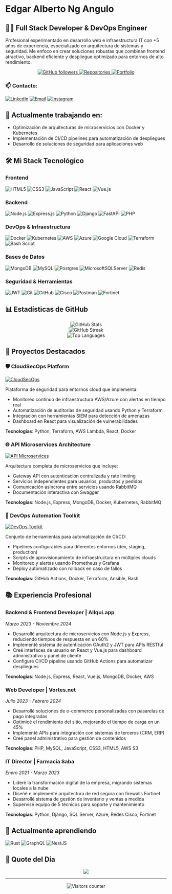# Edgar Alberto Ng Angulo
## 👨‍💻 Full Stack Developer & DevOps Engineer

Profesional experimentado en desarrollo web e infraestructura IT con +5 años de experiencia, especializado en arquitectura de sistemas y seguridad. Me enfoco en crear soluciones robustas que combinan frontend atractivo, backend eficiente y despliegue optimizado para entornos de alto rendimiento.

<div align="center">
  <a href="https://github.com/sharkstar03">
    <img src="https://img.shields.io/github/followers/sharkstar03?style=social" alt="GitHub followers" />
  </a>
  <a href="https://github.com/sharkstar03?tab=repositories">
    <img src="https://img.shields.io/badge/Repos-20+-blue" alt="Repositories" />
  </a>
  <a href="https://sharkstar03.github.io">
    <img src="https://img.shields.io/badge/Portfolio-Visit%20Here-success" alt="Portfolio" />
  </a>
</div>

### 📫 Contacto:
[![LinkedIn](https://img.shields.io/badge/LinkedIn-%230077B5.svg?logo=linkedin&logoColor=white)](https://www.linkedin.com/in/edgar-ng-shark03) 
[![Email](https://img.shields.io/badge/Email-its__shark03%40protonmail.com-blue?style=flat&logo=mail.ru)](mailto:its_shark03@protonmail.com)
[![Instagram](https://img.shields.io/badge/Instagram-%23E4405F.svg?logo=Instagram&logoColor=white)](https://instagram.com/its_shark03)

## 🚀 Actualmente trabajando en:

- Optimización de arquitecturas de microservicios con Docker y Kubernetes
- Implementación de CI/CD pipelines para automatización de despliegues
- Desarrollo de soluciones de seguridad para aplicaciones web

## 🛠️ Mi Stack Tecnológico

### Frontend
![HTML5](https://img.shields.io/badge/html5-%23E34F26.svg?style=for-the-badge&logo=html5&logoColor=white)
![CSS3](https://img.shields.io/badge/css3-%231572B6.svg?style=for-the-badge&logo=css3&logoColor=white)
![JavaScript](https://img.shields.io/badge/javascript-%23323330.svg?style=for-the-badge&logo=javascript&logoColor=%23F7DF1E)
![React](https://img.shields.io/badge/react-%2320232a.svg?style=for-the-badge&logo=react&logoColor=%2361DAFB)
![Vue.js](https://img.shields.io/badge/vue.js-%2335495e.svg?style=for-the-badge&logo=vuedotjs&logoColor=%234FC08D)

### Backend
![Node.js](https://img.shields.io/badge/node.js-6DA55F?style=for-the-badge&logo=node.js&logoColor=white)
![Express.js](https://img.shields.io/badge/express.js-%23404d59.svg?style=for-the-badge&logo=express&logoColor=%2361DAFB)
![Python](https://img.shields.io/badge/python-3670A0?style=for-the-badge&logo=python&logoColor=ffdd54)
![Django](https://img.shields.io/badge/django-%23092E20.svg?style=for-the-badge&logo=django&logoColor=white)
![FastAPI](https://img.shields.io/badge/FastAPI-005571?style=for-the-badge&logo=fastapi)
![PHP](https://img.shields.io/badge/php-%23777BB4.svg?style=for-the-badge&logo=php&logoColor=white)

### DevOps & Infraestructura
![Docker](https://img.shields.io/badge/docker-%230db7ed.svg?style=for-the-badge&logo=docker&logoColor=white)
![Kubernetes](https://img.shields.io/badge/kubernetes-%23326ce5.svg?style=for-the-badge&logo=kubernetes&logoColor=white)
![AWS](https://img.shields.io/badge/AWS-%23FF9900.svg?style=for-the-badge&logo=amazon-aws&logoColor=white)
![Azure](https://img.shields.io/badge/azure-%230072C6.svg?style=for-the-badge&logo=microsoftazure&logoColor=white)
![Google Cloud](https://img.shields.io/badge/GoogleCloud-%234285F4.svg?style=for-the-badge&logo=google-cloud&logoColor=white)
![Terraform](https://img.shields.io/badge/terraform-%235835CC.svg?style=for-the-badge&logo=terraform&logoColor=white)
![Bash Script](https://img.shields.io/badge/bash_script-%23121011.svg?style=for-the-badge&logo=gnu-bash&logoColor=white)

### Bases de Datos
![MongoDB](https://img.shields.io/badge/MongoDB-%234ea94b.svg?style=for-the-badge&logo=mongodb&logoColor=white)
![MySQL](https://img.shields.io/badge/mysql-4479A1.svg?style=for-the-badge&logo=mysql&logoColor=white)
![Postgres](https://img.shields.io/badge/postgres-%23316192.svg?style=for-the-badge&logo=postgresql&logoColor=white)
![MicrosoftSQLServer](https://img.shields.io/badge/Microsoft%20SQL%20Server-CC2927?style=for-the-badge&logo=microsoft%20sql%20server&logoColor=white)
![Redis](https://img.shields.io/badge/redis-%23DD0031.svg?style=for-the-badge&logo=redis&logoColor=white)

### Seguridad & Herramientas
![JWT](https://img.shields.io/badge/JWT-black?style=for-the-badge&logo=JSON%20web%20tokens)
![Git](https://img.shields.io/badge/git-%23F05033.svg?style=for-the-badge&logo=git&logoColor=white)
![GitHub](https://img.shields.io/badge/github-%23121011.svg?style=for-the-badge&logo=github&logoColor=white)
![Cisco](https://img.shields.io/badge/cisco-%23049fd9.svg?style=for-the-badge&logo=cisco&logoColor=black)
![Postman](https://img.shields.io/badge/Postman-FF6C37?style=for-the-badge&logo=postman&logoColor=white)
![Fortinet](https://img.shields.io/badge/Fortinet-%23EE3124.svg?style=for-the-badge&logo=fortinet&logoColor=white)

## 📊 Estadísticas de GitHub

<div align="center">
  <img src="https://github-readme-stats.vercel.app/api?username=sharkstar03&theme=radical&hide_border=false&include_all_commits=false&count_private=true" alt="GitHub Stats" />
  <br/>
  <img src="https://github-readme-streak-stats.herokuapp.com/?user=sharkstar03&theme=radical&hide_border=false" alt="GitHub Streak" />
  <br/>
  <img src="https://github-readme-stats.vercel.app/api/top-langs/?username=sharkstar03&theme=radical&hide_border=false&include_all_commits=false&count_private=true&layout=compact" alt="Top Languages" />
</div>

## 💼 Proyectos Destacados

### 🛡️ CloudSecOps Platform
[![CloudSecOps](https://img.shields.io/badge/Ver_Proyecto-20232A?style=for-the-badge&logo=github&logoColor=61DAFB)](https://github.com/sharkstar03/cloudsecops-platform)

Plataforma de seguridad para entornos cloud que implementa:
- Monitoreo continuo de infraestructura AWS/Azure con alertas en tiempo real
- Automatización de auditorías de seguridad usando Python y Terraform
- Integración con herramientas SIEM para detección de amenazas
- Dashboard en React para visualización de vulnerabilidades

**Tecnologías**: Python, Terraform, AWS Lambda, React, Docker

### 🌐 API Microservices Architecture
[![API Microservices](https://img.shields.io/badge/Ver_Proyecto-20232A?style=for-the-badge&logo=github&logoColor=61DAFB)](https://github.com/sharkstar03/api-microservices)

Arquitectura completa de microservicios que incluye:
- Gateway API con autenticación centralizada y rate limiting
- Servicios independientes para usuarios, productos y pedidos
- Comunicación asíncrona entre servicios usando RabbitMQ
- Documentación interactiva con Swagger

**Tecnologías**: Node.js, Express, MongoDB, Docker, Kubernetes, RabbitMQ

### 🔄 DevOps Automation Toolkit
[![DevOps Toolkit](https://img.shields.io/badge/Ver_Proyecto-20232A?style=for-the-badge&logo=github&logoColor=61DAFB)](https://github.com/sharkstar03/devops-toolkit)

Conjunto de herramientas para automatización de CI/CD:
- Pipelines configurables para diferentes entornos (dev, staging, production)
- Scripts de aprovisionamiento de infraestructura en múltiples clouds
- Monitoreo y alertas usando Prometheus y Grafana
- Deploy automatizado con rollback en caso de fallos

**Tecnologías**: GitHub Actions, Docker, Terraform, Ansible, Bash

## 📚 Experiencia Profesional

### Backend & Frontend Developer | Allqui.app
*Marzo 2023 - Noviembre 2024*

- Desarrollé arquitectura de microservicios con Node.js y Express, reduciendo tiempos de respuesta en un 60%
- Implementé sistema de autenticación OAuth2 y JWT para APIs RESTful
- Creé interfaces de usuario en React y Vue.js para dashboard administrativo y panel de cliente
- Configuré CI/CD pipeline usando GitHub Actions para automatizar despliegues

**Tecnologías**: Node.js, Express, React, Vue.js, MongoDB, Docker, AWS

### Web Developer | Vortes.net
*Julio 2023 - Febrero 2024*

- Desarrollé soluciones de e-commerce personalizadas con pasarelas de pago integradas
- Optimicé el rendimiento del sitio, mejorando el tiempo de carga en un 45%
- Implementé APIs para integración con sistemas de terceros (CRM, ERP)
- Creé panel administrativo para gestión de contenidos

**Tecnologías**: PHP, MySQL, JavaScript, CSS3, HTML5, AWS S3

### IT Director | Farmacia Saba
*Enero 2021 - Marzo 2023*

- Lideré la transformación digital de la empresa, migrando sistemas locales a la nube
- Diseñé e implementé arquitectura de red segura con firewalls Fortinet
- Desarrollé sistema de gestión de inventario y ventas a medida
- Supervisé equipo de 5 técnicos para soporte y mantenimiento

**Tecnologías**: Python, Django, SQL Server, Azure, Redes Cisco, Fortinet

## 🌱 Actualmente aprendiendo

![Rust](https://img.shields.io/badge/rust-%23000000.svg?style=for-the-badge&logo=rust&logoColor=white)
![GraphQL](https://img.shields.io/badge/-GraphQL-E10098?style=for-the-badge&logo=graphql&logoColor=white)
![NestJS](https://img.shields.io/badge/nestjs-%23E0234E.svg?style=for-the-badge&logo=nestjs&logoColor=white)

## 📝 Quote del Día
<div align="center">
  <img src="https://quotes-github-readme.vercel.app/api?type=horizontal&theme=dark" />
</div>

---

<div align="center">
  <img src="https://komarev.com/ghpvc/?username=sharkstar03&style=flat-square&color=blue" alt="Visitors counter"/>
</div>
